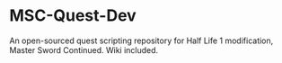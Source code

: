# MSC-Quest-Dev
An open-sourced quest scripting repository for Half Life 1 modification, Master Sword Continued. Wiki included.
